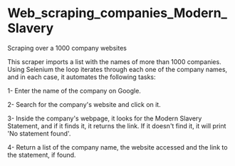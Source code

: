 # Web_scraping_companies_Modern_Slavery
Scraping over a 1000 company websites

This scraper imports a list with the names of more than 1000 companies. Using Selenium the loop iterates through each one of the company names, and in  each case, it automates the following tasks: 

1- Enter the name of the company on Google.

2- Search for the company's website and click on it. 

3- Inside the company's webpage, it looks for the Modern Slavery Statement, and if it finds it, it returns the link. If it doesn't find it, it will print 'No statement found'. 

4- Return a list of the company name, the website accessed and the link to the statement, if found. 
